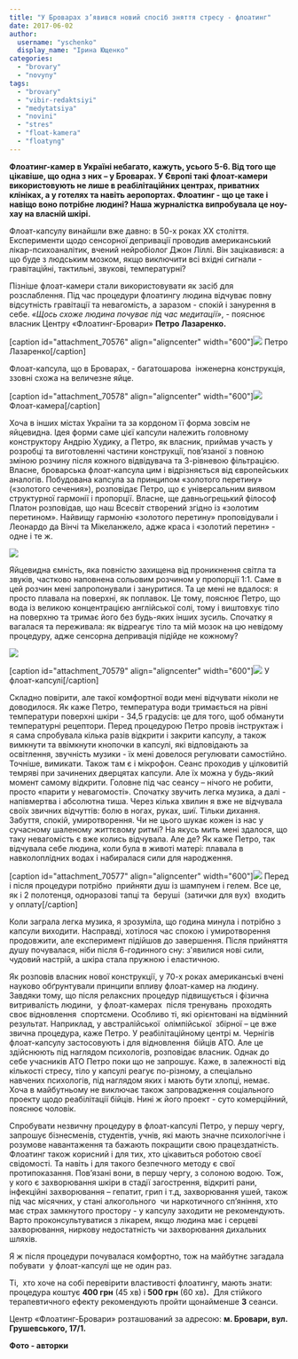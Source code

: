 ```yaml
---
title: "У Броварах з’явився новий спосіб зняття стресу - флоатинг"
date: 2017-06-02
author: 
  username: "yschenko"
  display_name: "Ірина Ющенко"
categories: 
  - "brovary"
  - "novyny"
tags: 
  - "brovary"
  - "vibir-redaktsiyi"
  - "medytatsiya"
  - "novini"
  - "stres"
  - "float-kamera"
  - "floatyng"
---
```


**Флоатинг-камер в Україні небагато, кажуть, усього 5-6. Від того ще цікавіше, що одна з них – у Броварах. У Європі такі флоат-камери використовують не лише в реабілітаційних центрах, приватних клініках, а у готелях та навіть аеропортах. Флоатинг - що це таке і навіщо воно потрібне людині? Наша журналістка випробувала це ноу-хау на власній шкірі.**

Флоат-капсулу винайшли вже давно: в 50-х роках ХХ століття. Експерименти щодо сенсорної депривації проводив американський лікар-психоаналітик, вчений нейробіолог Джон Ліллі. Він зацікавився: а що буде з людським мозком, якщо виключити всі вхiднi сигнали - гравітаційні, тактильні, звукові, температурні?

Пізніше флоат-камери стали використовувати як засіб для розслаблення. Під час процедури флоатингу людина відчуває повну відсутність гравітації та невагомість, а заразом - спокій і занурення в себе. _«Щось схоже людина почуває під час медитації»_, - пояснює власник Центру «Флоатинг-Бровари» **Петро Лазаренко.**

\[caption id="attachment\_70576" align="aligncenter" width="600"\][![](https://mpz.brovary.org/wp-content/uploads/2017/05/2-2.jpg)](https://mpz.brovary.org/wp-content/uploads/2017/05/2-2.jpg) Петро Лазаренко\[/caption\]

Флоат-капсула, що в Броварах, - багатошарова  інженерна конструкція, ззовні схожа на величезне яйце.

\[caption id="attachment\_70578" align="aligncenter" width="600"\][![](https://mpz.brovary.org/wp-content/uploads/2017/05/5-2.jpg)](https://mpz.brovary.org/wp-content/uploads/2017/05/5-2.jpg) Флоат-камера\[/caption\]

Хоча в інших містах України та за кордоном її форма зовсім не яйцевидна. Ідея форми саме цієї капсули належить головному конструктору Андрію Худику, а Петро, як власник, приймав участь у розробцi та виготовленнi частини конструкцiї, пов’язаної з повною змiною розчину пiсля кожного відвідувача та 3-рівневою фільтрацією. Власне, броварська флоат-капсула цим і відрізняється від європейських аналогів. Побудована капсула за принципом «золотого перетину» («золотого сечения»), розповідає Петро, що є універсальним виявом структурної гармонії і пропорції. Власне, ще давньогрецький філософ Платон розповідав, що наш Всесвіт створений згідно із «золотим перетином». Найвищу гармонію «золотого перетину» проповідували і Леонардо да Вінчі та Мікеланжело, адже краса і «золотий перетин» - одне і те ж.

[![](https://mpz.brovary.org/wp-content/uploads/2017/05/7-2.jpg)](https://mpz.brovary.org/wp-content/uploads/2017/05/7-2.jpg)

Яйцевидна ємність, яка повністю захищена від проникнення світла та звуків, частково наповнена сольовим розчином у пропорції 1:1. Саме в цей розчин мені запропонували і зануритися. Та це мені не вдалося: я просто плавала на поверхні, як поплавок. Це тому, пояснює Петро, що вода із великою концентрацією англійської солі, тому і виштовхує тіло на поверхню та тримає його без будь-яких інших зусиль. Спочатку я вагалася та переживала: як відреагує тіло та мій мозок на цю невідому процедуру, адже сенсорна депривація підійде не кожному?

[![](https://mpz.brovary.org/wp-content/uploads/2017/05/13-3.jpg)](https://mpz.brovary.org/wp-content/uploads/2017/05/13-3.jpg)

\[caption id="attachment\_70579" align="aligncenter" width="600"\][![](https://mpz.brovary.org/wp-content/uploads/2017/05/6-2.jpg)](https://mpz.brovary.org/wp-content/uploads/2017/05/6-2.jpg) У флоат-капсулі\[/caption\]

Складно повірити, але такої комфортної води мені відчувати ніколи не доводилося. Як каже Петро, температура води тримається на рівні температури поверхні шкіри - 34,5 градусів: це для того, щоб обманути температурні рецептори. Перед процедурою Петро провів інструктаж і я сама спробувала кілька разів відкрити і закрити капсулу, а також вимкнути та ввімкнути кнопочки в капсулі, які відповідають за освітлення, звучність музики - їх мені довелося регулювати самостійно. Точніше, вимикати. Також там є і мікрофон. Сеанс проходив у цілковитій темряві при зачинених дверцятах капсули. Але їх можна у будь-який момент самому відкрити. Головне під час сеансу – нічого не робити, просто «парити у невагомості». Спочатку звучить легка музика, а далі - напівмертва і абсолютна тиша. Через кілька хвилин я вже не відчувала своїх звичних відчуттів: болю в ногах, руках, шиї. Тільки дихання. Забуття, спокій, умиротворення. Чи не цього шукає кожен із нас у сучасному шаленому життєвому ритмі? На якусь мить мені здалося, що таку невагомість є вже колись відчувала. Але де? Як каже Петро, так відчувала себе людина, коли була в животі матері: плавала в навколоплідних водах і набиралася сили для народження.

\[caption id="attachment\_70577" align="aligncenter" width="600"\][![](https://mpz.brovary.org/wp-content/uploads/2017/05/4-2.jpg)](https://mpz.brovary.org/wp-content/uploads/2017/05/4-2.jpg) Перед і після процедури потрібно  прийняти душ із шампунем і гелем. Все це, як і 2 полотенця, одноразові тапці та  беруші  (затички для вух)  входить у оплату\[/caption\]

Коли заграла легка музика, я зрозуміла, що година минула і потрібно з капсули виходити. Насправді, хотілося час спокою і умиротворення продовжити, але експеримент підійшов до завершення. Після прийняття душу почувалася, ніби після 6-годинного сну: з'явилися нові сили, чудовий настрій, а шкіра стала пружною і еластичною.

Як розповів власник нової конструкції, у 70-х роках американські вчені науково обґрунтували принципи впливу флоат-камер на людину. Завдяки тому, що після релаксних процедур підвищується і фізична витривалість людини,  у флоат-камерах  після тренувань  проходять своє відновлення  спортсмени. Особливо ті, які орієнтовані на відмінний результат. Наприклад, у австралійської  олімпійської  збірної – це вже звична процедура, каже Петро. У реабілітаційному центрі м. Чернігів флоат-капсулу застосовують і для відновлення  бійців АТО. Але це здійснюють під наглядом психологів, розповідає власник. Однак до себе учасників АТО Петро поки що не запрошує. Каже, в залежності від кількості стресу, тіло у капсулі реагує по-різному, а спеціально навчених психологів, під наглядом яких і мають бути хлопці, немає. Хоча в майбутньому не виключає також запровадження соціального проекту щодо реабілітації бійців. Нині ж його проект - суто комерційний, пояснює чоловік.

Спробувати незвичну процедуру в флоат-капсулі Петро, у першу чергу, запрошує бізнесменів, студентів, учнів, які мають значне психологічне і розумове навантаження та бажають покращити свою працездатність. Флоатинг також корисний і для тих, хто цікавиться роботою своєї свідомості. Та навіть і для такого безпечного методу є свої протипоказання. Пов’язані вони, в першу чергу, з солоною водою. Тож, у кого є захворювання шкіри в стадії загострення, відкриті рани, інфекційні захворювання – гепатит, грип і т.д, захворювання ушей, також під час місячних, у стані алкогольного  чи наркотичного сп’яніння, хто має страх замкнутого простору - у капсулу заходити не рекомендують. Варто проконсультуватися з лікарем, якщо людина має і серцеві захворювання, ниркову недостатність чи захворювання дихальних шляхів.

Я ж після процедури почувалася комфортно, тож на майбутнє загадала побувати  у флоат-капсулі ще не один раз.

Ті,  хто хоче на собі перевірити властивості флоатингу, мають знати: процедура коштує **400 грн** (45 хв) і **500 грн** (60 хв)**.**  Для стійкого терапевтичного ефекту рекомендують пройти щонайменше **3** сеанси.

Центр «Флоатинг-Бровари» розташований за адресою: **м. Бровари, вул. Грушевського, 17/1.**

**Фото - авторки**
